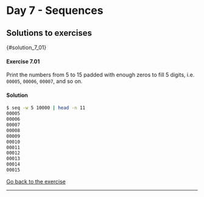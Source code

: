 # Day 7 - Sequences

## Solutions to exercises

{#solution_7_01}
#### Exercise 7.01
Print the numbers from 5 to 15 padded with enough zeros to fill 5 digits, i.e. `00005`, `00006`, `00007`, and so on.

#### Solution
``` sh
$ seq -w 5 10000 | head -n 11
00005
00006
00007
00008
00009
00010
00011
00012
00013
00014
00015
```

[Go back to the exercise](#exercise_7_01)

* * *

